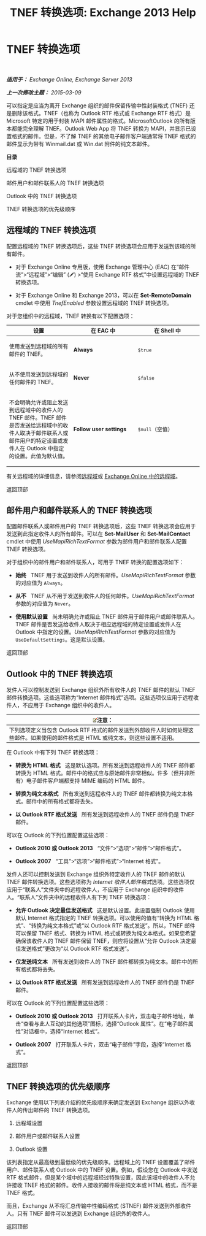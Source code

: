 ﻿---
title: 'TNEF 转换选项: Exchange 2013 Help'
TOCTitle: TNEF 转换选项
ms:assetid: 989a62fc-4bc1-448f-90c8-7c7b56fe1084
ms:mtpsurl: https://technet.microsoft.com/zh-cn/library/Bb310786(v=EXCHG.150)
ms:contentKeyID: 52061386
ms.date: 01/11/2018
mtps_version: v=EXCHG.150
ms.translationtype: HT
---

# TNEF 转换选项

 

_**适用于：** Exchange Online, Exchange Server 2013_

_**上一次修改主题：** 2015-03-09_

可以指定是应当为离开 Exchange 组织的邮件保留传输中性封装格式 (TNEF) 还是删除该格式。TNEF（也称为 Outlook RTF 格式或 Exchange RTF 格式）是 Microsoft 特定的用于封装 MAPI 邮件属性的格式。MicrosoftOutlook 的所有版本都能完全理解 TNEF。Outlook Web App 将 TNEF 转换为 MAPI，并显示已设置格式的邮件。但是，不了解 TNEF 的其他电子邮件客户端通常将 TNEF 格式的邮件显示为带有 Winmail.dat 或 Win.dat 附件的纯文本邮件。

**目录**

远程域的 TNEF 转换选项

邮件用户和邮件联系人的 TNEF 转换选项

Outlook 中的 TNEF 转换选项

TNEF 转换选项的优先级顺序

## 远程域的 TNEF 转换选项

配置远程域的 TNEF 转换选项后，这些 TNEF 转换选项会应用于发送到该域的所有邮件。

  - 对于 Exchange Online 专用版，使用 Exchange 管理中心 (EAC) 在“邮件流”\>“远程域”\>“编辑” (![编辑图标](images/Bb124582.6f53ccb2-1f13-4c02-bea0-30690e6ea71d(EXCHG.150).gif "编辑图标")) \>“使用 Exchange RTF 格式”中设置远程域的 TNEF 转换选项。

  - 对于 Exchange Online 和 Exchange 2013，可以在 **Set-RemoteDomain** cmdlet 中使用 *TnefEnabled* 参数设置远程域的 TNEF 转换选项。

对于您组织中的远程域，TNEF 转换有以下配置选项：


<table>
<colgroup>
<col style="width: 33%" />
<col style="width: 33%" />
<col style="width: 33%" />
</colgroup>
<thead>
<tr class="header">
<th>设置</th>
<th>在 EAC 中</th>
<th>在 Shell 中</th>
</tr>
</thead>
<tbody>
<tr class="odd">
<td><p>使用发送到远程域的所有邮件的 TNEF。</p></td>
<td><p><strong>Always</strong></p></td>
<td><p><code>$true</code></p></td>
</tr>
<tr class="even">
<td><p>从不使用发送到远程域的任何邮件的 TNEF。</p></td>
<td><p><strong>Never</strong></p></td>
<td><p><code>$false</code></p></td>
</tr>
<tr class="odd">
<td><p>不会明确允许或阻止发送到远程域中的收件人的 TNEF 邮件。TNEF 邮件是否发送给远程域中的收件人取决于邮件联系人或邮件用户的特定设置或发件人在 Outlook 中指定的设置。此值为默认值。</p></td>
<td><p><strong>Follow user settings</strong></p></td>
<td><p><code>$null</code>（空值）</p></td>
</tr>
</tbody>
</table>


有关远程域的详细信息，请参阅[远程域](remote-domains-exchange-2013-help.md)或 [Exchange Online 中的远程域](https://technet.microsoft.com/zh-cn/library/jj966211\(v=exchg.150\))。

返回顶部

## 邮件用户和邮件联系人的 TNEF 转换选项

配置邮件联系人或邮件用户的 TNEF 转换选项后，这些 TNEF 转换选项会应用于发送到此指定收件人的所有邮件。可以在 **Set-MailUser** 和 **Set-MailContact** cmdlet 中使用 *UseMapiRichTextFormat* 参数为邮件用户和邮件联系人配置 TNEF 转换选项。

对于组织中的邮件用户和邮件联系人，可用于 TNEF 转换的配置选项如下：

  - **始终**   TNEF 用于发送到收件人的所有邮件。*UseMapiRichTextFormat* 参数的对应值为 `Always`。

  - **从不**   TNEF 从不用于发送到收件人的任何邮件。*UseMapiRichTextFormat* 参数的对应值为 `Never`。

  - **使用默认设置**   尚未明确允许或阻止 TNEF 邮件用于邮件用户或邮件联系人。TNEF 邮件是否发送给收件人取决于相应远程域的特定设置或发件人在 Outlook 中指定的设置。*UseMapiRichTextFormat* 参数的对应值为 `UseDefaultSettings`。这是默认设置。

返回顶部

## Outlook 中的 TNEF 转换选项

发件人可以控制发送到 Exchange 组织外所有收件人的 TNEF 邮件的默认 TNEF 邮件转换选项。这些选项称为“Internet 邮件格式”选项。这些选项仅应用于远程收件人，不应用于 Exchange 组织中的收件人。

<table>
<thead>
<tr class="header">
<th><img src="images/Bb124558.note(EXCHG.150).gif" title="注意" alt="注意" />注意：</th>
</tr>
</thead>
<tbody>
<tr class="odd">
<td>下列选项定义当包含 Outlook RTF 格式的邮件发送到外部收件人时如何处理这些邮件。如果使用的邮件格式是 HTML 或纯文本，则这些设置不适用。</td>
</tr>
</tbody>
</table>


在 Outlook 中有下列 TNEF 转换选项：

  - **转换为 HTML 格式**   这是默认选项。所有发送到远程收件人的 TNEF 邮件都转换为 HTML 格式。邮件中的格式应与原始邮件非常相似。许多（但并非所有）电子邮件客户端都支持 MIME 编码的 HTML 邮件。

  - **转换为纯文本格式**   所有发送到远程收件人的 TNEF 邮件都转换为纯文本格式。邮件中的所有格式都将丢失。

  - **以 Outlook RTF 格式发送**   所有发送到远程收件人的 TNEF 邮件仍是 TNEF 邮件。

可以在 Outlook 的下列位置配置这些选项：

  - **Outlook 2010 或 Outlook 2013**   “文件”\>“选项”\>“邮件”\>“邮件格式”。

  - **Outlook 2007**   “工具”\>“选项”\>“邮件格式”\>“Internet 格式”。

发件人还可以控制发送到 Exchange 组织外特定收件人的 TNEF 邮件的默认 TNEF 邮件转换选项。这些选项称为 *Internet 收件人邮件格式*选项。这些选项仅应用于“联系人”文件夹中的远程收件人，不应用于 Exchange 组织中的收件人。“联系人”文件夹中的远程收件人有下列 TNEF 转换选项：

  - **允许 Outlook 决定最佳发送格式**   这是默认设置。此设置强制 Outlook 使用默认 Internet 格式指定的 TNEF 转换选项。可以使用的值有“转换为 HTML 格式”、“转换为纯文本格式”或“以 Outlook RTF 格式发送”。所以，TNEF 邮件可以保留 TNEF 格式、转换为 HTML 格式或转换为纯文本格式。如果您希望确保该收件人的 TNEF 邮件保留 TNEF，则应将设置从“允许 Outlook 决定最佳发送格式”更改为“以 Outlook RTF 格式发送”。

  - **仅发送纯文本**   所有发送到收件人的 TNEF 邮件都转换为纯文本。邮件中的所有格式都将丢失。

  - **以 Outlook RTF 格式发送**   所有发送到远程收件人的 TNEF 邮件仍是 TNEF 邮件。

可以在 Outlook 的下列位置配置这些选项：

  - **Outlook 2010 或 Outlook 2013**   打开联系人卡片，双击电子邮件地址，单击“查看与此人互动的其他选项”图标，选择“Outlook 属性”。在“电子邮件属性”对话框中，选择“Internet 格式”。

  - **Outlook 2007**   打开联系人卡片，双击“电子邮件”字段，选择“Internet 格式”。

返回顶部

## TNEF 转换选项的优先级顺序

Exchange 使用以下列表介绍的优先级顺序来确定发送到 Exchange 组织以外收件人的传出邮件的 TNEF 转换选项。

1.  远程域设置

2.  邮件用户或邮件联系人设置

3.  Outlook 设置

该列表指定从最高级到最低级的优先级顺序。远程域上的 TNEF 设置覆盖了邮件用户、邮件联系人或 Outlook 中的 TNEF 设置。例如，假设您在 Outlook 中发送 RTF 格式邮件，但是某个域中的远程域经过特殊设置，因此该域中的收件人不允许接收 TNEF 格式的邮件。收件人接收的邮件将是纯文本或 HTML 格式，而不是 TNEF 格式。

而且，Exchange 从不将汇总传输中性编码格式 (STNEF) 邮件发送到外部收件人。只有 TNEF 邮件可以发送到 Exchange 组织外的收件人。

返回顶部

